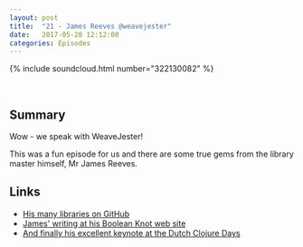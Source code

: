```yaml
---
layout: post
title:  "21 - James Reeves @weavejester"
date:   2017-05-28 12:12:00
categories: Episodes
---
```


{% include soundcloud.html number="322130082" %}

<br>

## Summary

Wow - we speak with WeaveJester!

This was a fun episode for us and there are some true gems from the library master himself, Mr James Reeves.

## Links

- <a href="https://github.com/weavejester" target="_blank">His many libraries on GitHub</a>
- <a href="https://www.booleanknot.com" target="_blank">James' writing at his Boolean Knot web site</a>
- <a href="https://youtu.be/zznwKCifC1A?list=PLjzcwcP9P2Lc1ECd6sG0F4TnUVQBdYbmX"
     target="_blank">And finally his excellent keynote at the Dutch Clojure Days</a>

